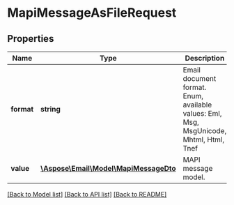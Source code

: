 # MapiMessageAsFileRequest

## Properties
Name | Type | Description | Notes
------------ | ------------- | ------------- | -------------
**format** | **string** | Email document format. Enum, available values: Eml, Msg, MsgUnicode, Mhtml, Html, Tnef | 
**value** | [**\Aspose\Email\Model\MapiMessageDto**](MapiMessageDto.md) | MAPI message model. | 



[[Back to Model list]](README.md#documentation-for-models) [[Back to API list]](README.md#documentation-for-api-endpoints) [[Back to README]](README.md)


